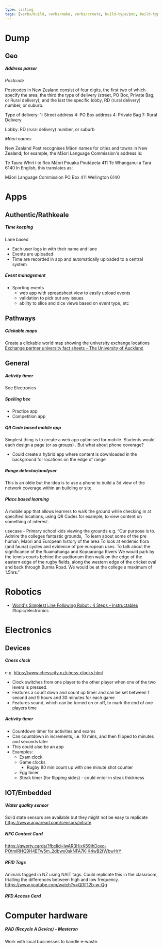 ```yaml
---
type: listing
tags: [verbs/build, verbs/make, verbs/create, build-type/poc, build-type/prototype, build-type/web-app, build-type/desktop-app, build-type/mobile-app, build-type/robot, build-type/electrical-circuit, build-type/thing]
---
```

# Dump

## Geo

##### Address parser

*Postcode*

Postcodes in New Zealand consist of four digits, the first two of which specify the area, the third the type of delivery (street, PO Box, Private Bag, or Rural delivery), and the last the specific lobby, RD (rural delivery) number, or suburb.

Type of delivery:
1: Street address
4: PO Box address
4: Private Bag
7: Rural Delivery

Lobby: RD (rural delivery) number, or suburb

*Māori names*

New Zealand Post recognises Māori names for cities and towns in New Zealand; for example, the Māori Language Commission's address is:

Te Taura Whiri i te Reo Māori
Pouaka Poutāpeta 411
Te Whanganui a Tara 6140
In English, this translates as:

Māori Language Commission
PO Box 411
Wellington 6140





# Apps

## Authentic/Rathkeale

##### Time keeping

Lane based
- Each user logs in with their name and lane
- Events are uploaded
- Time are recorded in app and automatically uploaded to a central system

##### Event management

- Sporting events
	- web app with spreadsheet view to easily upload events
	- validation to pick out any issues
	- ability to slice and dice views based on event type, etc




## Pathways

##### Clickable maps
Create a clickable world map showing the university exchange locations
[Exchange partner university fact sheets - The University of Auckland](https://www.auckland.ac.nz/en/study/study-options/360-international/semester-exchange/exchange-partners2/exchange-partner-fact-sheets.html)



## General

##### Activity timer
See Electronics

##### Spelling bee
- Practice app
- Competition app

##### QR Code based mobile app
Simplest thing is to create a web app optimised for mobile.  Students would each design a page (or as groups) .
But what about phone coverage?
- Could create a hybrid app where content is downloaded in the background for locations on the edge of range

##### Range detector/analyser
This is an oldie but the idea is to use a phone to build a 3d view of the network coverage within an building or site.

##### Place based learning

A mobile app that allows learners to walk the ground while checking in at specified locations, using QR Codes for example, to view content on something of interest.

usecase - Primary school kids viewing the grounds
e.g.
“Our purpose is to.
Admire the colleges fantastic grounds, 
To learn about some of the pre human, Maori and European history of the area
To look at endemic flora (and fauna) cycles and evidence of pre european uses.
To talk about the significance of the Ruamahanga and Kopuaranga Rivers
We would park by the tennis courts behind the auditorium then walk on the edge of the eastern edge of the rugby fields, along the western edge of the cricket oval and back through Burma Road. We would be at the college a maximum of 1.5hrs.”

# Robotics

- [World's Simplest Line Following Robot : 4 Steps - Instructables](https://www.instructables.com/Simplest-Line-Following-Robot/) #topic/electronics






# Electronics

## Devices

##### Chess clock
e.g. https://www.chesscity.nz/chess-clocks.html
- Clock switches from one player to the other player when one of the two levers is pressed.
- Features a count down and count up timer and can be set between 1 second and 9 hours and 30 minutes for each game
- Features sound, which can be turned on or off, to mark the end of one players time

##### Activity timer
- Countdown timer for activities and exams
- Can countdown in increments, i.e. 10 mins, and then flipped to minutes and seconds later
- This could also be an app
- Examples:
	- Exam clock
	- Game clocks
		- Rugby 80 min count up with one minute shot counter
	- Egg timer
	- Steak timer (for flipping sides) - could enter in steak thickness

## IOT/Embedded

##### Water quality sensor
Solid state sensors are available but they might not be easy to replicate
https://www.aquaread.com/sensors/nitrate

##### NFC Contact Card
https://qwerty.cards/?fbclid=IwAR3HjxK59IhDoxo-POtmIRHQ9H4ETw5m_2dbwo0skNFA7K-K4wB2fWbwHrY

##### RFID Tags

Animals tagged in NZ using NAIT tags.  Could replicate this in the classroom, trialling the differences between high and low frequency.
https://www.youtube.com/watch?v=QDfT2b-w-Qg

##### RFD Access Card

# Computer hardware

##### RAD (Recycle A Device) - Masteron
Work with local businesses to handle e-waste.



